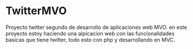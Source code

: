 # TwitterMVO
Proyecto twitter segundo de desarrollo de aplicaciones web MVO. en este proyecto estoy haciendo una alpicacion web con las funcionalidades basicas que tiene twitter, todo esto con php y desarrollando en MVC.
